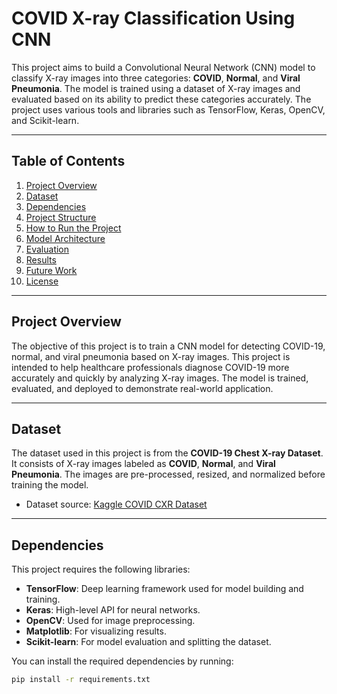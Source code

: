 # COVID X-ray Classification Using CNN

This project aims to build a Convolutional Neural Network (CNN) model to classify X-ray images into three categories: **COVID**, **Normal**, and **Viral Pneumonia**. The model is trained using a dataset of X-ray images and evaluated based on its ability to predict these categories accurately. The project uses various tools and libraries such as TensorFlow, Keras, OpenCV, and Scikit-learn.

---

## Table of Contents

1. [Project Overview](#project-overview)
2. [Dataset](#dataset)
3. [Dependencies](#dependencies)
4. [Project Structure](#project-structure)
5. [How to Run the Project](#how-to-run-the-project)
6. [Model Architecture](#model-architecture)
7. [Evaluation](#evaluation)
8. [Results](#results)
9. [Future Work](#future-work)
10. [License](#license)

---

## Project Overview

The objective of this project is to train a CNN model for detecting COVID-19, normal, and viral pneumonia based on X-ray images. This project is intended to help healthcare professionals diagnose COVID-19 more accurately and quickly by analyzing X-ray images. The model is trained, evaluated, and deployed to demonstrate real-world application.

---

## Dataset

The dataset used in this project is from the **COVID-19 Chest X-ray Dataset**. It consists of X-ray images labeled as **COVID**, **Normal**, and **Viral Pneumonia**. The images are pre-processed, resized, and normalized before training the model.

- Dataset source: [Kaggle COVID CXR Dataset](https://www.kaggle.com/datasets/sid321axn/covid-cxr-image-dataset-research)

---

## Dependencies

This project requires the following libraries:

- **TensorFlow**: Deep learning framework used for model building and training.
- **Keras**: High-level API for neural networks.
- **OpenCV**: Used for image preprocessing.
- **Matplotlib**: For visualizing results.
- **Scikit-learn**: For model evaluation and splitting the dataset.

You can install the required dependencies by running:

```bash
pip install -r requirements.txt
